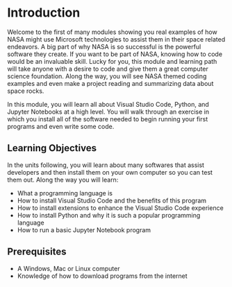 # Introduction

Welcome to the first of many modules showing you real examples of how NASA might use Microsoft technologies to assist them in their space related endeavors. A big part of why NASA is so successful is the powerful software they create. If you want to be part of NASA, knowing how to code would be an invaluable skill. Lucky for you, this module and learning path will take anyone with a desire to code and give them a great computer science foundation. Along the way, you will see NASA themed coding examples and even make a project reading and summarizing data about space rocks.

In this module, you will learn all about Visual Studio Code, Python, and Jupyter Notebooks at a high level. You will walk through an exercise in which you install all of the software needed to begin running your first programs and even write some code.

## Learning Objectives

In the units following, you will learn about many softwares that assist developers and then install them on your own computer so you can test them out. Along the way you will learn:

- What a programming language is
- How to install Visual Studio Code and the benefits of this program
- How to install extensions to enhance the Visual Studio Code experience
- How to install Python and why it is such a popular programming language
- How to run a basic Jupyter Notebook program

## Prerequisites

- A Windows, Mac or Linux computer
- Knowledge of how to download programs from the internet

